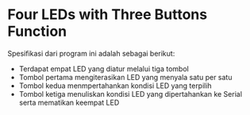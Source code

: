 # Four LEDs with Three Buttons Function
Spesifikasi dari program ini adalah sebagai berikut:
- Terdapat empat LED yang diatur melalui tiga tombol
- Tombol pertama mengiterasikan LED yang menyala satu per satu
- Tombol kedua menmpertahankan kondisi LED yang terpilih
- Tombol ketiga menuliskan kondisi LED yang dipertahankan ke Serial serta mematikan keempat LED